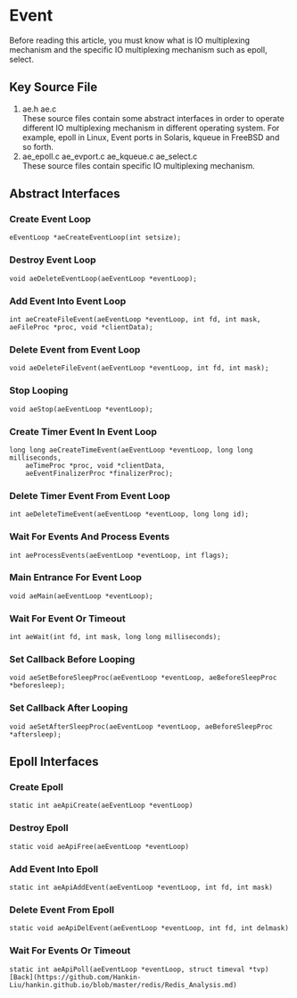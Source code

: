 # Event
Before reading this article, you must know what is IO multiplexing mechanism and the specific IO multiplexing mechanism such as epoll, select.
## Key Source File
1. ae.h ae.c  
    These source files contain some abstract interfaces in order to operate different IO multiplexing mechanism in different operating system. For example, epoll in Linux, Event ports in Solaris, kqueue in FreeBSD and so forth.  
2. ae_epoll.c ae_evport.c ae_kqueue.c ae_select.c  
    These source files contain specific IO multiplexing mechanism.  
## Abstract Interfaces
### Create Event Loop
    eEventLoop *aeCreateEventLoop(int setsize);
### Destroy Event Loop
    void aeDeleteEventLoop(aeEventLoop *eventLoop);
### Add Event Into Event Loop
    int aeCreateFileEvent(aeEventLoop *eventLoop, int fd, int mask, aeFileProc *proc, void *clientData);
### Delete Event from Event Loop
    void aeDeleteFileEvent(aeEventLoop *eventLoop, int fd, int mask);
### Stop Looping
    void aeStop(aeEventLoop *eventLoop);
### Create Timer Event In Event Loop
    long long aeCreateTimeEvent(aeEventLoop *eventLoop, long long milliseconds,
        aeTimeProc *proc, void *clientData,
        aeEventFinalizerProc *finalizerProc);
### Delete Timer Event From Event Loop
    int aeDeleteTimeEvent(aeEventLoop *eventLoop, long long id);
### Wait For Events And Process Events
    int aeProcessEvents(aeEventLoop *eventLoop, int flags);
### Main Entrance For Event Loop
    void aeMain(aeEventLoop *eventLoop);
### Wait For Event Or Timeout
    int aeWait(int fd, int mask, long long milliseconds);
### Set Callback Before Looping
    void aeSetBeforeSleepProc(aeEventLoop *eventLoop, aeBeforeSleepProc *beforesleep);
### Set Callback After Looping
    void aeSetAfterSleepProc(aeEventLoop *eventLoop, aeBeforeSleepProc *aftersleep);
## Epoll Interfaces
### Create Epoll
    static int aeApiCreate(aeEventLoop *eventLoop)
### Destroy Epoll
    static void aeApiFree(aeEventLoop *eventLoop)
### Add Event Into Epoll
    static int aeApiAddEvent(aeEventLoop *eventLoop, int fd, int mask)
### Delete Event From Epoll
    static void aeApiDelEvent(aeEventLoop *eventLoop, int fd, int delmask)
### Wait For Events Or Timeout
    static int aeApiPoll(aeEventLoop *eventLoop, struct timeval *tvp)  
	[Back](https://github.com/Hankin-Liu/hankin.github.io/blob/master/redis/Redis_Analysis.md)


